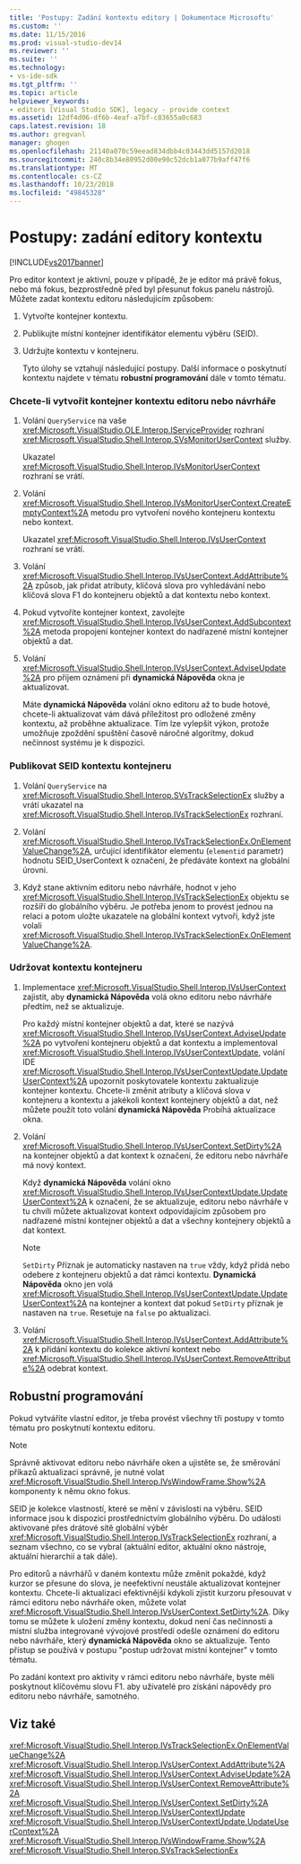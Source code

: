 ```yaml
---
title: 'Postupy: Zadání kontextu editory | Dokumentace Microsoftu'
ms.custom: ''
ms.date: 11/15/2016
ms.prod: visual-studio-dev14
ms.reviewer: ''
ms.suite: ''
ms.technology:
- vs-ide-sdk
ms.tgt_pltfrm: ''
ms.topic: article
helpviewer_keywords:
- editors [Visual Studio SDK], legacy - provide context
ms.assetid: 12df4d06-df6b-4eaf-a7bf-c83655a0c683
caps.latest.revision: 18
ms.author: gregvanl
manager: ghogen
ms.openlocfilehash: 21140a070c59eead834dbb4c03443dd5157d2018
ms.sourcegitcommit: 240c8b34e80952d00e90c52dcb1a077b9aff47f6
ms.translationtype: MT
ms.contentlocale: cs-CZ
ms.lasthandoff: 10/23/2018
ms.locfileid: "49845328"
---
```

# <a name="how-to-provide-context-for-editors"></a>Postupy: zadání editory kontextu
[!INCLUDE[vs2017banner](../includes/vs2017banner.md)]

Pro editor kontext je aktivní, pouze v případě, že je editor má právě fokus, nebo má fokus, bezprostředně před byl přesunut fokus panelu nástrojů. Můžete zadat kontextu editoru následujícím způsobem:  
  
1. Vytvořte kontejner kontextu.  
  
2. Publikujte místní kontejner identifikátor elementu výběru (SEID).  
  
3. Udržujte kontextu v kontejneru.  
  
   Tyto úlohy se vztahují následující postupy. Další informace o poskytnutí kontextu najdete v tématu **robustní programování** dále v tomto tématu.  
  
### <a name="to-create-a-context-bag-for-an-editor-or-a-designer"></a>Chcete-li vytvořit kontejner kontextu editoru nebo návrháře  
  
1.  Volání `QueryService` na vaše <xref:Microsoft.VisualStudio.OLE.Interop.IServiceProvider> rozhraní <xref:Microsoft.VisualStudio.Shell.Interop.SVsMonitorUserContext> služby.  
  
     Ukazatel <xref:Microsoft.VisualStudio.Shell.Interop.IVsMonitorUserContext> rozhraní se vrátí.  
  
2.  Volání <xref:Microsoft.VisualStudio.Shell.Interop.IVsMonitorUserContext.CreateEmptyContext%2A> metodu pro vytvoření nového kontejneru kontextu nebo kontext.  
  
     Ukazatel <xref:Microsoft.VisualStudio.Shell.Interop.IVsUserContext> rozhraní se vrátí.  
  
3.  Volání <xref:Microsoft.VisualStudio.Shell.Interop.IVsUserContext.AddAttribute%2A> způsob, jak přidat atributy, klíčová slova pro vyhledávání nebo klíčová slova F1 do kontejneru objektů a dat kontextu nebo kontext.  
  
4.  Pokud vytvoříte kontejner kontext, zavolejte <xref:Microsoft.VisualStudio.Shell.Interop.IVsUserContext.AddSubcontext%2A> metoda propojení kontejner kontext do nadřazené místní kontejner objektů a dat.  
  
5.  Volání <xref:Microsoft.VisualStudio.Shell.Interop.IVsUserContext.AdviseUpdate%2A> pro příjem oznámení při **dynamická Nápověda** okna je aktualizovat.  
  
     Máte **dynamická Nápověda** volání okno editoru až to bude hotové, chcete-li aktualizovat vám dává příležitost pro odložené změny kontextu, až proběhne aktualizace. Tím lze vylepšit výkon, protože umožňuje zpoždění spuštění časově náročné algoritmy, dokud nečinnost systému je k dispozici.  
  
### <a name="to-publish-the-context-bag-to-the-seid"></a>Publikovat SEID kontextu kontejneru  
  
1.  Volání `QueryService` na <xref:Microsoft.VisualStudio.Shell.Interop.SVsTrackSelectionEx> služby a vrátí ukazatel na <xref:Microsoft.VisualStudio.Shell.Interop.IVsTrackSelectionEx> rozhraní.  
  
2.  Volání <xref:Microsoft.VisualStudio.Shell.Interop.IVsTrackSelectionEx.OnElementValueChange%2A>, určující identifikátor elementu (`elementid` parametr) hodnotu SEID_UserContext k označení, že předáváte kontext na globální úrovni.  
  
3.  Když stane aktivním editoru nebo návrháře, hodnot v jeho <xref:Microsoft.VisualStudio.Shell.Interop.IVsTrackSelectionEx> objektu se rozšíří do globálního výběru. Je potřeba jenom to provést jednou na relaci a potom uložte ukazatele na globální kontext vytvoří, když jste volali <xref:Microsoft.VisualStudio.Shell.Interop.IVsTrackSelectionEx.OnElementValueChange%2A>.  
  
### <a name="to-maintain-the-context-bag"></a>Udržovat kontextu kontejneru  
  
1.  Implementace <xref:Microsoft.VisualStudio.Shell.Interop.IVsUserContext> zajistit, aby **dynamická Nápověda** volá okno editoru nebo návrháře předtím, než se aktualizuje.  
  
     Pro každý místní kontejner objektů a dat, které se nazývá <xref:Microsoft.VisualStudio.Shell.Interop.IVsUserContext.AdviseUpdate%2A> po vytvoření kontejneru objektů a dat kontextu a implementoval <xref:Microsoft.VisualStudio.Shell.Interop.IVsUserContextUpdate>, volání IDE <xref:Microsoft.VisualStudio.Shell.Interop.IVsUserContextUpdate.UpdateUserContext%2A> upozornit poskytovatele kontextu zaktualizuje kontejner kontextu. Chcete-li změnit atributy a klíčová slova v kontejneru a kontextu a jakékoli kontext kontejnery objektů a dat, než můžete použít toto volání **dynamická Nápověda** Probíhá aktualizace okna.  
  
2.  Volání <xref:Microsoft.VisualStudio.Shell.Interop.IVsUserContext.SetDirty%2A> na kontejner objektů a dat kontext k označení, že editoru nebo návrháře má nový kontext.  
  
     Když **dynamická Nápověda** volání okno <xref:Microsoft.VisualStudio.Shell.Interop.IVsUserContextUpdate.UpdateUserContext%2A> k označení, že se aktualizuje, editoru nebo návrháře v tu chvíli můžete aktualizovat kontext odpovídajícím způsobem pro nadřazené místní kontejner objektů a dat a všechny kontejnery objektů a dat kontext.  
  
    > [!NOTE]
    >  `SetDirty` Příznak je automaticky nastaven na `true` vždy, když přidá nebo odebere z kontejneru objektů a dat rámci kontextu. **Dynamická Nápověda** okno jen volá <xref:Microsoft.VisualStudio.Shell.Interop.IVsUserContextUpdate.UpdateUserContext%2A> na kontejner a kontext dat pokud `SetDirty` příznak je nastaven na `true`. Resetuje na `false` po aktualizaci.  
  
3.  Volání <xref:Microsoft.VisualStudio.Shell.Interop.IVsUserContext.AddAttribute%2A> k přidání kontextu do kolekce aktivní kontext nebo <xref:Microsoft.VisualStudio.Shell.Interop.IVsUserContext.RemoveAttribute%2A> odebrat kontext.  
  
## <a name="robust-programming"></a>Robustní programování  
 Pokud vytváříte vlastní editor, je třeba provést všechny tři postupy v tomto tématu pro poskytnutí kontextu editoru.  
  
> [!NOTE]
>  Správně aktivovat editoru nebo návrháře oken a ujistěte se, že směrování příkazů aktualizaci správně, je nutné volat <xref:Microsoft.VisualStudio.Shell.Interop.IVsWindowFrame.Show%2A> komponenty k němu okno fokus.  
  
 SEID je kolekce vlastností, které se mění v závislosti na výběru. SEID informace jsou k dispozici prostřednictvím globálního výběru. Do události aktivované přes drátové sítě globální výběr <xref:Microsoft.VisualStudio.Shell.Interop.IVsTrackSelectionEx> rozhraní, a seznam všechno, co se vybral (aktuální editor, aktuální okno nástroje, aktuální hierarchií a tak dále).  
  
 Pro editorů a návrhářů v daném kontextu může změnit pokaždé, když kurzor se přesune do slova, je neefektivní neustále aktualizovat kontejner kontextu. Chcete-li aktualizaci efektivnější kdykoli zjistit kurzoru přesouvat v rámci editoru nebo návrháře oken, můžete volat <xref:Microsoft.VisualStudio.Shell.Interop.IVsUserContext.SetDirty%2A>. Díky tomu se můžete k uložení změny kontextu, dokud není čas nečinnosti a místní služba integrované vývojové prostředí odešle oznámení do editoru nebo návrháře, který **dynamická Nápověda** okno se aktualizuje. Tento přístup se používá v postupu "postup udržovat místní kontejner" v tomto tématu.  
  
 Po zadání kontext pro aktivity v rámci editoru nebo návrháře, byste měli poskytnout klíčovému slovu F1. aby uživatelé pro získání nápovědy pro editoru nebo návrháře, samotného.  
  
## <a name="see-also"></a>Viz také  
 <xref:Microsoft.VisualStudio.Shell.Interop.IVsTrackSelectionEx.OnElementValueChange%2A>   
 <xref:Microsoft.VisualStudio.Shell.Interop.IVsUserContext.AddAttribute%2A>   
 <xref:Microsoft.VisualStudio.Shell.Interop.IVsUserContext.AdviseUpdate%2A>   
 <xref:Microsoft.VisualStudio.Shell.Interop.IVsUserContext.RemoveAttribute%2A>   
 <xref:Microsoft.VisualStudio.Shell.Interop.IVsUserContext.SetDirty%2A>   
 <xref:Microsoft.VisualStudio.Shell.Interop.IVsUserContextUpdate>   
 <xref:Microsoft.VisualStudio.Shell.Interop.IVsUserContextUpdate.UpdateUserContext%2A>   
 <xref:Microsoft.VisualStudio.Shell.Interop.IVsWindowFrame.Show%2A>   
 <xref:Microsoft.VisualStudio.Shell.Interop.SVsTrackSelectionEx>

